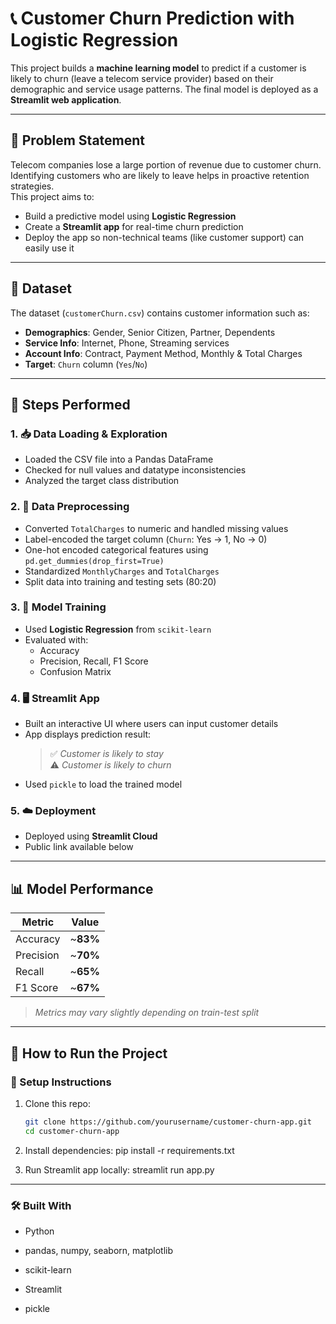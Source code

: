 # 📞 Customer Churn Prediction with Logistic Regression

This project builds a **machine learning model** to predict if a customer is likely to churn (leave a telecom service provider) based on their demographic and service usage patterns. The final model is deployed as a **Streamlit web application**.

---

## 📌 Problem Statement

Telecom companies lose a large portion of revenue due to customer churn. Identifying customers who are likely to leave helps in proactive retention strategies.  
This project aims to:
- Build a predictive model using **Logistic Regression**
- Create a **Streamlit app** for real-time churn prediction
- Deploy the app so non-technical teams (like customer support) can easily use it

---

## 📂 Dataset

The dataset (`customerChurn.csv`) contains customer information such as:
- **Demographics**: Gender, Senior Citizen, Partner, Dependents
- **Service Info**: Internet, Phone, Streaming services
- **Account Info**: Contract, Payment Method, Monthly & Total Charges
- **Target**: `Churn` column (`Yes`/`No`)

---

## 🧪 Steps Performed

### 1. 📥 Data Loading & Exploration
- Loaded the CSV file into a Pandas DataFrame
- Checked for null values and datatype inconsistencies
- Analyzed the target class distribution

### 2. 🧹 Data Preprocessing
- Converted `TotalCharges` to numeric and handled missing values
- Label-encoded the target column (`Churn`: Yes → 1, No → 0)
- One-hot encoded categorical features using `pd.get_dummies(drop_first=True)`
- Standardized `MonthlyCharges` and `TotalCharges`
- Split data into training and testing sets (80:20)

### 3. 🤖 Model Training
- Used **Logistic Regression** from `scikit-learn`
- Evaluated with:
  - Accuracy
  - Precision, Recall, F1 Score
  - Confusion Matrix

### 4. 🖥️ Streamlit App
- Built an interactive UI where users can input customer details
- App displays prediction result:
  > ✅ *Customer is likely to stay*  
  > ⚠️ *Customer is likely to churn*
- Used `pickle` to load the trained model

### 5. ☁️ Deployment
- Deployed using **Streamlit Cloud**
- Public link available below

---

## 📊 Model Performance

| Metric     | Value |
|------------|-------|
| Accuracy   | ~**83%** |
| Precision  | ~**70%** |
| Recall     | ~**65%** |
| F1 Score   | ~**67%** |

> *Metrics may vary slightly depending on train-test split*

---

## 🚀 How to Run the Project

### 🔧 Setup Instructions

1. Clone this repo:
   ```bash
   git clone https://github.com/yourusername/customer-churn-app.git
   cd customer-churn-app

2. Install dependencies:
   pip install -r requirements.txt

3. Run Streamlit app locally:
   streamlit run app.py

---

### 🛠️ Built With
- Python

- pandas, numpy, seaborn, matplotlib

- scikit-learn

- Streamlit

- pickle
